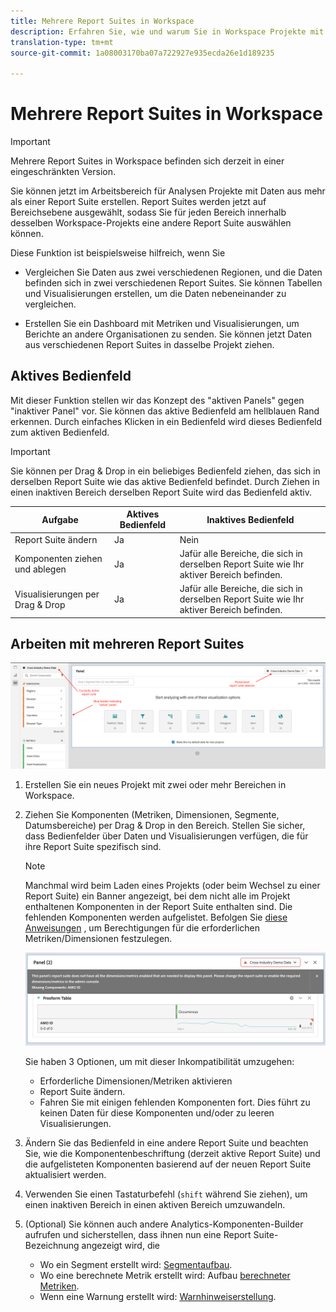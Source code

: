 ```yaml
---
title: Mehrere Report Suites in Workspace
description: Erfahren Sie, wie und warum Sie in Workspace Projekte mit mehreren Report Suites erstellen.
translation-type: tm+mt
source-git-commit: 1a08003170ba07a722927e935ecda26e1d189235

---
```



# Mehrere Report Suites in Workspace

>[!IMPORTANT]
>Mehrere Report Suites in Workspace befinden sich derzeit in einer eingeschränkten Version.

Sie können jetzt im Arbeitsbereich für Analysen Projekte mit Daten aus mehr als einer Report Suite erstellen. Report Suites werden jetzt auf Bereichsebene ausgewählt, sodass Sie für jeden Bereich innerhalb desselben Workspace-Projekts eine andere Report Suite auswählen können.

Diese Funktion ist beispielsweise hilfreich, wenn Sie

* Vergleichen Sie Daten aus zwei verschiedenen Regionen, und die Daten befinden sich in zwei verschiedenen Report Suites. Sie können Tabellen und Visualisierungen erstellen, um die Daten nebeneinander zu vergleichen.

* Erstellen Sie ein Dashboard mit Metriken und Visualisierungen, um Berichte an andere Organisationen zu senden. Sie können jetzt Daten aus verschiedenen Report Suites in dasselbe Projekt ziehen.

## Aktives Bedienfeld

Mit dieser Funktion stellen wir das Konzept des &quot;aktiven Panels&quot; gegen &quot;inaktiver Panel&quot; vor. Sie können das aktive Bedienfeld am hellblauen Rand erkennen. Durch einfaches Klicken in ein Bedienfeld wird dieses Bedienfeld zum aktiven Bedienfeld.

>[!IMPORTANT]
>Sie können per Drag &amp; Drop in ein beliebiges Bedienfeld ziehen, das sich in derselben Report Suite wie das aktive Bedienfeld befindet. Durch Ziehen in einen inaktiven Bereich derselben Report Suite wird das Bedienfeld aktiv.

| Aufgabe | Aktives Bedienfeld | Inaktives Bedienfeld |
|---|---|---|
| Report Suite ändern | Ja | Nein |
| Komponenten ziehen und ablegen | Ja | Jafür alle Bereiche, die sich in derselben Report Suite wie Ihr aktiver Bereich befinden. |
| Visualisierungen per Drag &amp; Drop | Ja | Jafür alle Bereiche, die sich in derselben Report Suite wie Ihr aktiver Bereich befinden. |

## Arbeiten mit mehreren Report Suites

![](assets/mrs-ui.png)

1. Erstellen Sie ein neues Projekt mit zwei oder mehr Bereichen in Workspace.

1. Ziehen Sie Komponenten (Metriken, Dimensionen, Segmente, Datumsbereiche) per Drag &amp; Drop in den Bereich. Stellen Sie sicher, dass Bedienfelder über Daten und Visualisierungen verfügen, die für ihre Report Suite spezifisch sind.


   >[!NOTE]
   >Manchmal wird beim Laden eines Projekts (oder beim Wechsel zu einer Report Suite) ein Banner angezeigt, bei dem nicht alle im Projekt enthaltenen Komponenten in der Report Suite enthalten sind. Die fehlenden Komponenten werden aufgelistet. Befolgen Sie [diese Anweisungen](/help/admin/admin-console/permissions/product-profile.md) , um Berechtigungen für die erforderlichen Metriken/Dimensionen festzulegen.

   ![](assets/incompat-rs.png)

   Sie haben 3 Optionen, um mit dieser Inkompatibilität umzugehen:
   * Erforderliche Dimensionen/Metriken aktivieren
   * Report Suite ändern.
   * Fahren Sie mit einigen fehlenden Komponenten fort. Dies führt zu keinen Daten für diese Komponenten und/oder zu leeren Visualisierungen.

1. Ändern Sie das Bedienfeld in eine andere Report Suite und beachten Sie, wie die Komponentenbeschriftung (derzeit aktive Report Suite) und die aufgelisteten Komponenten basierend auf der neuen Report Suite aktualisiert werden.

1. Verwenden Sie einen Tastaturbefehl (`shift` während Sie ziehen), um einen inaktiven Bereich in einen aktiven Bereich umzuwandeln.

1. (Optional) Sie können auch andere Analytics-Komponenten-Builder aufrufen und sicherstellen, dass ihnen nun eine Report Suite-Bezeichnung angezeigt wird, die

   * Wo ein Segment erstellt wird: [Segmentaufbau](https://docs.adobe.com/content/help/en/analytics/components/segmentation/segmentation-workflow/seg-build.html).
   * Wo eine berechnete Metrik erstellt wird: Aufbau [berechneter Metriken](https://docs.adobe.com/content/help/en/analytics/components/calculated-metrics/calcmetric-workflow/cm-build-metrics.html).
   * Wenn eine Warnung erstellt wird: [Warnhinweiserstellung](https://docs.adobe.com/content/help/en/analytics/components/alerts/alert-builder.html).